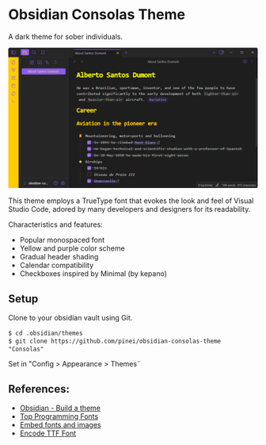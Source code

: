 # Obsidian Consolas Theme

A dark theme for sober individuals.

![](./screenshot.png)

This theme employs a TrueType font that evokes the look and feel of Visual Studio Code, adored by many developers and designers for its readability.

Characteristics and features:
- Popular monospaced font
- Yellow and purple color scheme
- Gradual header shading
- Calendar compatibility
- Checkboxes inspired by Minimal (by kepano)

## Setup

Clone to your obsidian vault using Git.

```
$ cd .obsidian/themes
$ git clone https://github.com/pinei/obsidian-consolas-theme "Consolas"
```

Set in "Config > Appearance > Themes¨

## References:

- [Obsidian - Build a theme](https://docs.obsidian.md/Themes/App+themes/Build+a+theme)
- [Top Programming Fonts](https://github.com/hbin/top-programming-fonts/)
- [Embed fonts and images](https://docs.obsidian.md/Themes/App+themes/Embed+fonts+and+images+in+your+theme)
- [Encode TTF Font](https://products.aspose.app/font/base64/ttf)